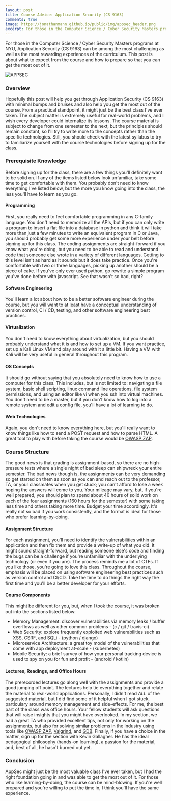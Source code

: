 ```yaml
---
layout: post
title: Course Advice: Application Security (CS 9163)
comments: true
image: https://jonathanmann.github.io/public/img/appsec_header.png
excerpt: For those in the Computer Science / Cyber Security Masters programs at NYU, Application Security (CS 9163) can be among the most challenging as well as the most rewarding experiences of the curriculum. This post is about what to expect from the course and how to prepare so that you can get the most out of it.
---
```

For those in the Computer Science / Cyber Security Masters programs at NYU, Application Security (CS 9163) can be among the most challenging as well as the most rewarding experiences of the curriculum. This post is about what to expect from the course and how to prepare so that you can get the most out of it.

![APPSEC](https://jonathanmann.github.io/public/img/appsec_header.png)

### Overview
Hopefully this post will help you get through Application Security (CS 9163) with minimal bumps and bruises and also help you get the most out of the course. From a practical standpoint, it might just be the best class I've ever taken. The subject matter is extremely useful for real-world problems, and I wish every developer could internalize its lessons. The course material is subject to change from one semester to the next, but the principles should remain constant, so I'll try to write more to the concepts rather than the specific technologies. Still, you should check with the latest syllabus to try to familiarize yourself with the course technologies before signing up for the class. 

### Prerequisite Knowledge
Before signing up for the class, there are a few things you'll definitely want to be solid on. If any of the items listed below look unfamiliar, take some time to get comfortable with them. You probably don't need to know everything I've listed below, but the more you know going into the class, the less you'll have to learn as you go.

#### Programming
First, you really need to feel comfortable programming in any C-family language. You don't need to memorize all the APIs, but if you can only write a program to insert a flat file into a database in python and think it will take more than just a few minutes to write an equivalent program in C or Java, you should probably get some more experience under your belt before signing up for this class. The coding assignments are straight-forward if you know what you're doing, but you need to be able to read and understand code that someone else wrote in a variety of different languages. Getting to this level isn't as hard as it sounds but it does take practice. Once you're comfortable with two or three languages, picking up another should be a piece of cake. If you've only ever used python, go rewrite a simple program you've done before with javascript. See that wasn't so bad, right?

#### Software Engineering
You'll learn a lot about how to be a better software engineer during the course, but you will want to at least have a conceptual understanding of version control, CI / CD, testing, and other software engineering best practices.

#### Virtualization
You don't need to know everything about virtualization, but you should probably understand what it is and how to set up a VM. If you want practice, set up a Kali Linux VM and play around with it a little bit. Having a VM with Kali will be very useful in general throughout this program.

#### OS Concepts 
It should go without saying that you absolutely need to know how to use a computer for this class. This includes, but is not limited to: navigating a file system, basic shell scripting, linux command line operations, file system permissions, and using an editor like vi when you ssh into virtual machines. You don't need to be a master, but if you don't know how to log into a remote system and edit a config file, you'll have a lot of learning to do.

#### Web Technologies
Again, you don't need to know everything here, but you'll really want to know things like how to send a POST request and how to parse HTML. A great tool to play with before taking the course would be [OWASP ZAP](https://owasp.org/www-project-zap/).

### Course Structure
The good news is that grading is assignment-based, so there are no high-pressure tests where a single night of bad sleep can shipwreck your entire semester. The bad news though is, the assignments can be very demanding so get started on them as soon as you can and reach out to the professor, TA, or your classmates when you get stuck; you can't afford to lose a week hoping the answers will come to you. Your mileage may vary, but, if you're well prepared, you should plan to spend about 40 hours of solid work on each of the four assignments (160 hours for the semester) with some taking less time and others taking more time. Budget your time accordingly. It's really not so bad if you work consistently, and the format is ideal for those who prefer learning-by-doing.

#### Assignment Structure
For each assignment, you'll need to identify the vulnerabilities within an application and then fix them and provide a write-up of what you did. It might sound straight-forward, but reading someone else's code and finding the bugs can be a challenge if you're unfamiliar with the underlying technology (or even if you are). The process reminds me a lot of CTFs. If you like those, you're going to love this class. Throughout the course, emphasis will be placed on using software engineering best practices such as version control and CI/CD. Take the time to do things the right way the first time and you'll be a better developer for your efforts.

#### Course Components
This might be different for you, but, when I took the course, it was broken out into the sections listed below: 

* Memory Management: discover vulnerabilities via memory leaks / buffer overflows as well as other common problems - (c / git / travis-ci)
* Web Security: explore frequently exploited web vulnerabilities such as XSS, CSRF, and SQLi - (python / django)
* Microservice Architecture: a great toy model of the vulnerabilities that come with app deployment at-scale - (kubernetes)
* Mobile Security: a brief survey of how your personal tracking device is used to spy on you for fun and profit - (android / kotlin)

#### Lectures, Readings, and Office Hours
The prerecorded lectures go along well with the assignments and provide a good jumping off point. The lectures help tie everything together and relate the material to real-world applications. Personally, I didn't read _ALL_ of the suggested material, but I did find some of it helpful when I got stuck, particulary around memory management and side-effects. For me, the best part of the class was office hours. Your fellow students will ask questions that will raise insights that you might have overlooked. In my section, we had a great TA who provided excellent tips, not only for working on the assignments, but also for solving similar problems in the industry using tools like [OWASP ZAP](https://owasp.org/www-project-zap/), [Valgrind](https://valgrind.org/), and [GDB](https://www.gnu.org/software/gdb/). Finally, if you have a choice in the matter, sign up for the section with Kevin Gallagher. He has the ideal pedagogical philosophy (hands-on learning), a passion for the material, and, best of all, he hasn't burned out yet. 

### Conclusion
AppSec might just be the most valuable class I've ever taken, but I had the right foundation going in and was able to get the most out of it. For those who like learning-by-doing, the course can be mind-blowing. If you're well prepared and you're willing to put the time in, I think you'll have the same experience.
